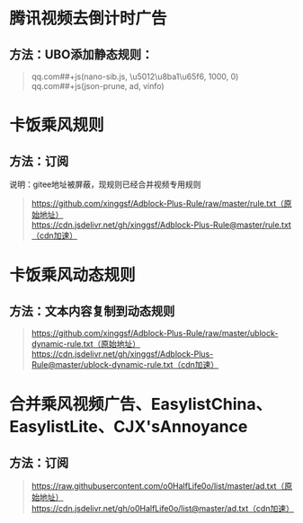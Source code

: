 # 腾讯视频去倒计时广告
## 方法：UBO添加静态规则：
> qq.com##+js(nano-sib.js, \u5012\u8ba1\u65f6, 1000, 0) 
> qq.com##+js(json-prune, ad, vinfo)

# 卡饭乘风规则
## 方法：订阅
说明：gitee地址被屏蔽，现规则已经合并视频专用规则
> https://github.com/xinggsf/Adblock-Plus-Rule/raw/master/rule.txt（原始地址）  
> https://cdn.jsdelivr.net/gh/xinggsf/Adblock-Plus-Rule@master/rule.txt（cdn加速）

# 卡饭乘风动态规则
## 方法：文本内容复制到动态规则
>https://github.com/xinggsf/Adblock-Plus-Rule/raw/master/ublock-dynamic-rule.txt（原始地址）  
>https://cdn.jsdelivr.net/gh/xinggsf/Adblock-Plus-Rule@master/ublock-dynamic-rule.txt（cdn加速）

# 合并乘风视频广告、EasylistChina、EasylistLite、CJX'sAnnoyance
## 方法：订阅
> https://raw.githubusercontent.com/o0HalfLife0o/list/master/ad.txt（原始地址）  
> https://cdn.jsdelivr.net/gh/o0HalfLife0o/list@master/ad.txt（cdn加速）
